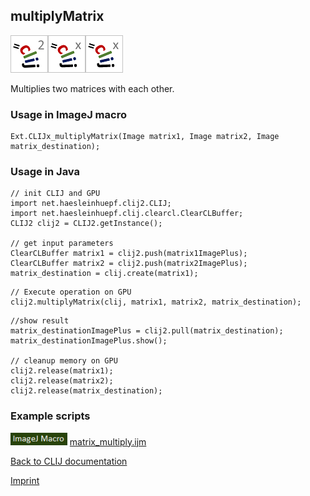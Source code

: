 ## multiplyMatrix
![Image](images/mini_clij2_logo.png)![Image](images/mini_clijx_logo.png)![Image](images/mini_clijx_logo.png)

Multiplies two matrices with each other.

### Usage in ImageJ macro
```
Ext.CLIJx_multiplyMatrix(Image matrix1, Image matrix2, Image matrix_destination);
```


### Usage in Java
```
// init CLIJ and GPU
import net.haesleinhuepf.clij2.CLIJ;
import net.haesleinhuepf.clij.clearcl.ClearCLBuffer;
CLIJ2 clij2 = CLIJ2.getInstance();

// get input parameters
ClearCLBuffer matrix1 = clij2.push(matrix1ImagePlus);
ClearCLBuffer matrix2 = clij2.push(matrix2ImagePlus);
matrix_destination = clij.create(matrix1);
```

```
// Execute operation on GPU
clij2.multiplyMatrix(clij, matrix1, matrix2, matrix_destination);
```

```
//show result
matrix_destinationImagePlus = clij2.pull(matrix_destination);
matrix_destinationImagePlus.show();

// cleanup memory on GPU
clij2.release(matrix1);
clij2.release(matrix2);
clij2.release(matrix_destination);
```




### Example scripts
<a href="https://github.com/clij/clij-advanced-filters/blob/master/src/main/macro/"><img src="images/language_macro.png" height="20"/></a> [matrix_multiply.ijm](https://github.com/clij/clij-advanced-filters/blob/master/src/main/macro/matrix_multiply.ijm)  


[Back to CLIJ documentation](https://clij.github.io/)

[Imprint](https://clij.github.io/imprint)
